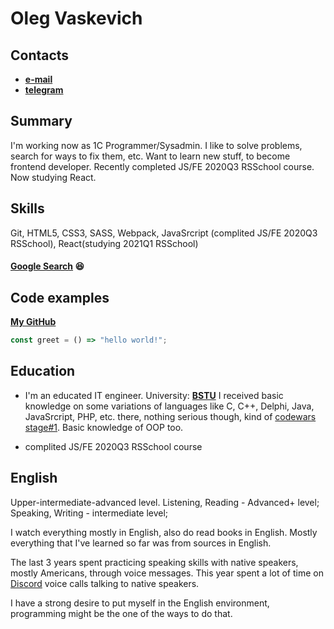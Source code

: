 # **Oleg Vaskevich**


## **Contacts**
  - [**e-mail**](mailto:oleg_vas08@mail.ru)
  - [**telegram**](https://t.me/l_vasilich_l)

## Summary
I'm working now as 1C Programmer/Sysadmin.
I like to solve problems, search for ways to fix them, etc.
Want to learn new stuff, to become frontend developer.
Recently completed JS/FE 2020Q3 RSSchool course.
Now studying React.

## **Skills**
Git, HTML5, CSS3, SASS, Webpack, JavaSrcript (complited JS/FE 2020Q3 RSSchool), React(studying 2021Q1 RSSchool)
#### [**Google Search**](https://www.google.com/) 😆

## **Code examples**

[**My GitHub**](https://github.com/I-vasilich-I)

```javascript
const greet = () => "hello world!";
```

## **Education**
- I'm an educated IT engineer. University: [**BSTU**](https://www.bstu.by/)
I received basic knowledge on some variations of languages like C, C++, Delphi, Java, JavaSrcript, PHP, etc. there, nothing serious though, kind of [codewars stage#1](https://github.com/rolling-scopes-school/tasks/blob/master/tasks/codewars-stage-1.md#codewars-stage-1). Basic knowledge of OOP too.

- complited JS/FE 2020Q3 RSSchool course

## **English**
Upper-intermediate-advanced level.
Listening, Reading - Advanced+ level;
Speaking, Writing - intermediate level;

I watch everything mostly in English, also do read books in English. Mostly everything that I've learned so far was from sources in English. 

The last 3 years spent practicing speaking skills with native speakers, mostly Americans, through voice messages. This year spent a lot of time on [Discord](https://discord.com/) voice calls talking to native speakers. 
 
I have a strong desire to put myself in the English environment, programming might be the one of the ways to do that.
